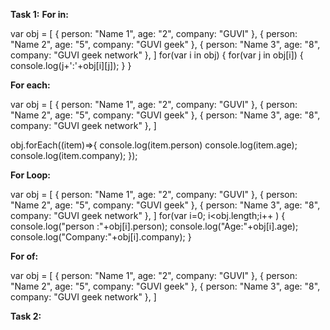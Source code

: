 **Task 1:**
**For in:**

var obj = [
  { person: "Name 1", age: "2", company: "GUVI" },
  { person: "Name 2", age: "5", company: "GUVI geek" },
  { person: "Name 3", age: "8", company: "GUVI geek network" },
]
for(var i in obj)
{
  for(var j in obj[i])
  {
    console.log(j+':'+obj[i][j]);
  }
}

**For each:**

var obj = [
  { person: "Name 1", age: "2", company: "GUVI" },
  { person: "Name 2", age: "5", company: "GUVI geek" },
  { person: "Name 3", age: "8", company: "GUVI geek network" },
]

obj.forEach((item)=>{
console.log(item.person)
console.log(item.age);
console.log(item.company);
});

**For Loop:**

var obj = [
  { person: "Name 1", age: "2", company: "GUVI" },
  { person: "Name 2", age: "5", company: "GUVI geek" },
  { person: "Name 3", age: "8", company: "GUVI geek network" },
]
for(var i=0; i<obj.length;i++ )
{
   console.log("person :"+obj[i].person);
   console.log("Age:"+obj[i].age);
   console.log("Company:"+obj[i].company);
}

**For of:**

var obj = [
  { person: "Name 1", age: "2", company: "GUVI" },
  { person: "Name 2", age: "5", company: "GUVI geek" },
  { person: "Name 3", age: "8", company: "GUVI geek network" },
]

**Task 2:**

